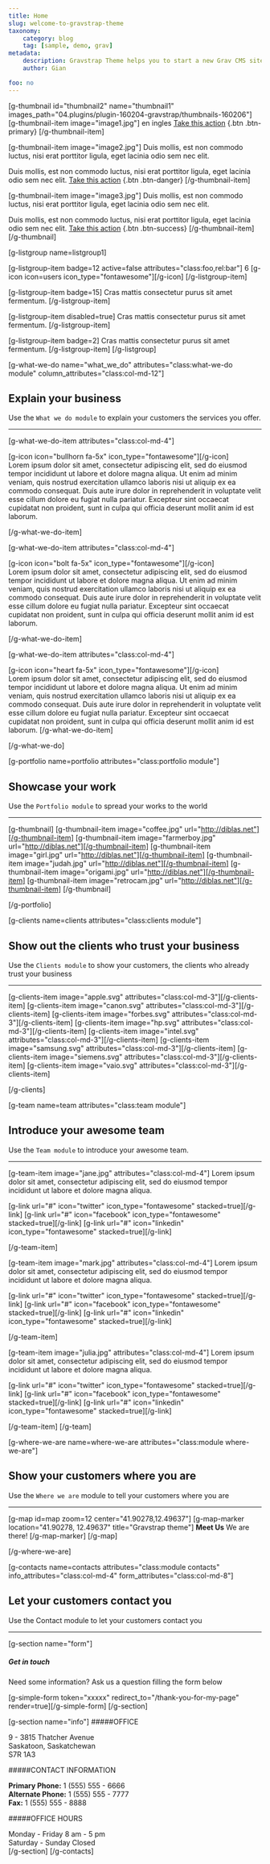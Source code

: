 ```yaml
---
title: Home
slug: welcome-to-gravstrap-theme
taxonomy:
    category: blog
    tag: [sample, demo, grav]
metadata:
    description: Gravstrap Theme helps you to start a new Grav CMS site with Bootstrap support and several ready to use modules. It is also perfect to extend to start a new Bootstrap custom theme, to fit your needs.
    author: Gian

foo: no
---
```

[g-thumbnail id="thumbnail2"  name="thumbnail1" images_path="04.plugins/plugin-160204-gravstrap/thumbnails-160206"]
[g-thumbnail-item image="image1.jpg"]
en ingles
[Take this action](#) {.btn .btn-primary}
[/g-thumbnail-item]

[g-thumbnail-item image="image2.jpg"]
Duis mollis, est non commodo luctus, nisi erat porttitor ligula, eget lacinia odio sem nec elit.

Duis mollis, est non commodo luctus, nisi erat porttitor ligula, eget lacinia odio sem nec elit.
[Take this action](#) {.btn .btn-danger}
[/g-thumbnail-item]

[g-thumbnail-item image="image3.jpg"]
Duis mollis, est non commodo luctus, nisi erat porttitor ligula, eget lacinia odio sem nec elit.

Duis mollis, est non commodo luctus, nisi erat porttitor ligula, eget lacinia odio sem nec elit.
[Take this action](#) {.btn .btn-success}
[/g-thumbnail-item] 
[/g-thumbnail]
 
[g-listgroup name=listgroup1]

[g-listgroup-item badge=12 active=false attributes="class:foo,rel:bar"]
6 [g-icon icon=users icon_type="fontawesome"][/g-icon]
[/g-listgroup-item]

[g-listgroup-item badge=15]
Cras mattis consectetur purus sit amet fermentum.
[/g-listgroup-item]

[g-listgroup-item disabled=true]
Cras mattis consectetur purus sit amet fermentum.
[/g-listgroup-item]

[g-listgroup-item badge=2]
Cras mattis consectetur purus sit amet fermentum.
[/g-listgroup-item]
[/g-listgroup]

[g-what-we-do name="what_we_do" attributes="class:what-we-do module" column_attributes="class:col-md-12"]

## Explain your business
Use the `What we do module` to explain your customers the services you offer.
___

[g-what-we-do-item attributes="class:col-md-4"]

<div class="item-icon">
[g-icon icon="bullhorn fa-5x" icon_type="fontawesome"][/g-icon]
</div>
Lorem ipsum dolor sit amet, consectetur adipiscing elit, sed do eiusmod tempor incididunt ut labore et dolore magna aliqua. Ut enim ad minim veniam, quis nostrud exercitation ullamco laboris nisi ut aliquip ex ea commodo consequat. Duis aute irure dolor in reprehenderit in voluptate velit esse cillum dolore eu fugiat nulla pariatur. Excepteur sint occaecat cupidatat non proident, sunt in culpa qui officia deserunt mollit anim id est laborum.

[/g-what-we-do-item]

[g-what-we-do-item attributes="class:col-md-4"]
<div class="item-icon">
[g-icon icon="bolt fa-5x" icon_type="fontawesome"][/g-icon]
</div>
Lorem ipsum dolor sit amet, consectetur adipiscing elit, sed do eiusmod tempor incididunt ut labore et dolore magna aliqua. Ut enim ad minim veniam, quis nostrud exercitation ullamco laboris nisi ut aliquip ex ea commodo consequat. Duis aute irure dolor in reprehenderit in voluptate velit esse cillum dolore eu fugiat nulla pariatur. Excepteur sint occaecat cupidatat non proident, sunt in culpa qui officia deserunt mollit anim id est laborum.

[/g-what-we-do-item]

[g-what-we-do-item attributes="class:col-md-4"]

<div class="item-icon">
[g-icon icon="heart fa-5x" icon_type="fontawesome"][/g-icon]
</div>
Lorem ipsum dolor sit amet, consectetur adipiscing elit, sed do eiusmod tempor incididunt ut labore et dolore magna aliqua. Ut enim ad minim veniam, quis nostrud exercitation ullamco laboris nisi ut aliquip ex ea commodo consequat. Duis aute irure dolor in reprehenderit in voluptate velit esse cillum dolore eu fugiat nulla pariatur. Excepteur sint occaecat cupidatat non proident, sunt in culpa qui officia deserunt mollit anim id est laborum.
[/g-what-we-do-item]

[/g-what-we-do]


[g-portfolio name=portfolio attributes="class:portfolio module"]

## Showcase your work
Use the `Portfolio module` to spread your works to the world

___

[g-thumbnail]
[g-thumbnail-item image="coffee.jpg" url="http://diblas.net"][/g-thumbnail-item]
[g-thumbnail-item image="farmerboy.jpg" url="http://diblas.net"][/g-thumbnail-item]
[g-thumbnail-item image="girl.jpg" url="http://diblas.net"][/g-thumbnail-item]
[g-thumbnail-item image="judah.jpg" url="http://diblas.net"][/g-thumbnail-item]
[g-thumbnail-item image="origami.jpg" url="http://diblas.net"][/g-thumbnail-item]
[g-thumbnail-item image="retrocam.jpg" url="http://diblas.net"][/g-thumbnail-item]
[/g-thumbnail]

[/g-portfolio]


[g-clients name=clients attributes="class:clients module"]

## Show out the clients who trust your business
Use the `Clients module` to show your customers, the clients who already trust your business

___

[g-clients-item image="apple.svg" attributes="class:col-md-3"][/g-clients-item]
[g-clients-item image="canon.svg" attributes="class:col-md-3"][/g-clients-item]
[g-clients-item image="forbes.svg" attributes="class:col-md-3"][/g-clients-item]
[g-clients-item image="hp.svg" attributes="class:col-md-3"][/g-clients-item]
[g-clients-item image="intel.svg" attributes="class:col-md-3"][/g-clients-item]
[g-clients-item image="samsung.svg" attributes="class:col-md-3"][/g-clients-item]
[g-clients-item image="siemens.svg" attributes="class:col-md-3"][/g-clients-item]
[g-clients-item image="vaio.svg" attributes="class:col-md-3"][/g-clients-item]

[/g-clients]

[g-team name=team attributes="class:team module"]

## Introduce your awesome team
Use the `Team module` to introduce your awesome team.

___

[g-team-item image="jane.jpg" attributes="class:col-md-4"]
Lorem ipsum dolor sit amet, consectetur adipiscing elit, sed do eiusmod tempor incididunt ut labore et dolore magna aliqua.
<div class="item-social">
[g-link url="#" icon="twitter" icon_type="fontawesome" stacked=true][/g-link]
[g-link url="#" icon="facebook" icon_type="fontawesome" stacked=true][/g-link]
[g-link url="#" icon="linkedin" icon_type="fontawesome" stacked=true][/g-link]
</div>

[/g-team-item]

[g-team-item image="mark.jpg" attributes="class:col-md-4"]
Lorem ipsum dolor sit amet, consectetur adipiscing elit, sed do eiusmod tempor incididunt ut labore et dolore magna aliqua.
<div class="item-social">
[g-link url="#" icon="twitter" icon_type="fontawesome" stacked=true][/g-link]
[g-link url="#" icon="facebook" icon_type="fontawesome" stacked=true][/g-link]
[g-link url="#" icon="linkedin" icon_type="fontawesome" stacked=true][/g-link]
</div>

[/g-team-item]

[g-team-item image="julia.jpg" attributes="class:col-md-4"]
Lorem ipsum dolor sit amet, consectetur adipiscing elit, sed do eiusmod tempor incididunt ut labore et dolore magna aliqua.
<div class="item-social">
[g-link url="#" icon="twitter" icon_type="fontawesome" stacked=true][/g-link]
[g-link url="#" icon="facebook" icon_type="fontawesome" stacked=true][/g-link]
[g-link url="#" icon="linkedin" icon_type="fontawesome" stacked=true][/g-link]
</div>

[/g-team-item]
[/g-team]

[g-where-we-are name=where-we-are attributes="class:module where-we-are"]

## Show your customers where you are
Use the `Where we are` module to tell your customers where you are

___

[g-map id=map zoom=12 center="41.90278,12.49637"]
[g-map-marker location="41.90278, 12.49637" title="Gravstrap theme"]
**Meet Us**
We are there!
[/g-map-marker]
[/g-map]

[/g-where-we-are]

[g-contacts name=contacts attributes="class:module contacts" info_attributes="class:col-md-4" form_attributes="class:col-md-8"]

## Let your customers contact you
Use the Contact module to let your customers contact you

___

[g-section name="form"]
##### Get in touch
Need some information? Ask us a question filling the form below

[g-simple-form token="xxxxx" redirect_to="/thank-you-for-my-page" render=true][/g-simple-form]
[/g-section]

[g-section name="info"]
#####OFFICE

9 - 3815 Thatcher Avenue  
Saskatoon, Saskatchewan  
S7R 1A3

#####CONTACT INFORMATION

**Primary Phone:** 1 (555) 555 - 6666  
**Alternate Phone:** 1 (555) 555 - 7777  
**Fax:** 1 (555) 555 - 8888


#####OFFICE HOURS

Monday - Friday 8 am - 5 pm  
Saturday - Sunday Closed  
[/g-section]
[/g-contacts]
